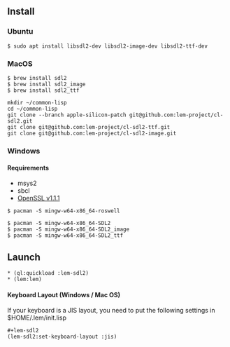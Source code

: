 ## Install
### Ubuntu

```shell
$ sudo apt install libsdl2-dev libsdl2-image-dev libsdl2-ttf-dev
```

### MacOS

```shell
$ brew install sdl2
$ brew install sdl2_image
$ brew install sdl2_ttf
```

```shell
mkdir ~/common-lisp
cd ~/common-lisp
git clone --branch apple-silicon-patch git@github.com:lem-project/cl-sdl2.git
git clone git@github.com:lem-project/cl-sdl2-ttf.git
git clone git@github.com:lem-project/cl-sdl2-image.git
```

### Windows
#### Requirements
- msys2
- sbcl
- [OpenSSL v1.1.1](https://slproweb.com/products/Win32OpenSSL.html)

```shell
$ pacman -S mingw-w64-x86_64-roswell

$ pacman -S mingw-w64-x86_64-SDL2
$ pacman -S mingw-w64-x86_64-SDL2_image
$ pacman -S mingw-w64-x86_64-SDL2_ttf
```

## Launch
```common-lisp
* (ql:quickload :lem-sdl2)
* (lem:lem)
```

#### Keyboard Layout (Windows / Mac OS)

If your keyboard is a JIS layout, you need to put the following settings in $HOME/.lem/init.lisp

```common-lisp
#+lem-sdl2
(lem-sdl2:set-keyboard-layout :jis)
```
